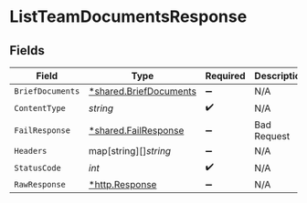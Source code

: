 # ListTeamDocumentsResponse


## Fields

| Field                                                           | Type                                                            | Required                                                        | Description                                                     |
| --------------------------------------------------------------- | --------------------------------------------------------------- | --------------------------------------------------------------- | --------------------------------------------------------------- |
| `BriefDocuments`                                                | [*shared.BriefDocuments](../../models/shared/briefdocuments.md) | :heavy_minus_sign:                                              | N/A                                                             |
| `ContentType`                                                   | *string*                                                        | :heavy_check_mark:                                              | N/A                                                             |
| `FailResponse`                                                  | [*shared.FailResponse](../../models/shared/failresponse.md)     | :heavy_minus_sign:                                              | Bad Request                                                     |
| `Headers`                                                       | map[string][]*string*                                           | :heavy_minus_sign:                                              | N/A                                                             |
| `StatusCode`                                                    | *int*                                                           | :heavy_check_mark:                                              | N/A                                                             |
| `RawResponse`                                                   | [*http.Response](https://pkg.go.dev/net/http#Response)          | :heavy_minus_sign:                                              | N/A                                                             |